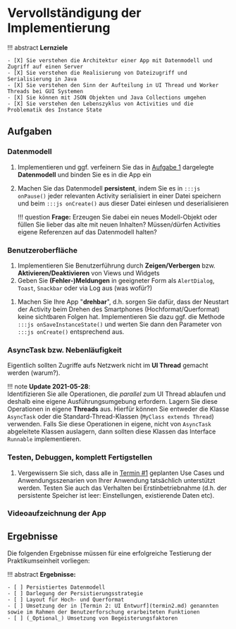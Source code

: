 # Vervollständigung der Implementierung


!!! abstract 
    **Lernziele**

    - [X] Sie verstehen die Architektur einer App mit Datenmodell und Zugriff auf einen Server
    - [X] Sie verstehen die Realisierung von Dateizugriff und Serialisierung in Java
    - [X] Sie verstehen den Sinn der Aufteilung in UI Thread und Worker Threads bei GUI Systemen
    - [X] Sie können mit JSON Objekten und Java Collections umgehen
    - [X] Sie verstehen den Lebenszyklus von Activities und die Problematik des Instance State

## Aufgaben

### Datenmodell

1. Implementieren und ggf. verfeinern Sie das in [Aufgabe 1](termin0.md) dargelegte **Datenmodell** und binden Sie es in die App ein
2. Machen Sie das Datenmodell **persistent**, indem Sie es in `:::js onPause()` jeder relevanten Activity serialisiert in einer Datei speichern und beim `:::js onCreate()` aus dieser Datei einlesen und deserialisieren
    
    !!! question
        **Frage:** Erzeugen Sie dabei ein neues Modell-Objekt oder füllen Sie lieber das alte mit neuen Inhalten? Müssen/dürfen Activities eigene Referenzen auf das Datenmodell halten?

### Benutzeroberfläche
1. Implementieren Sie Benutzerführung durch **Zeigen/Verbergen** bzw. **Aktivieren/Deaktivieren** von Views und Widgets
2. Geben Sie **(Fehler-)Meldungen** in geeigneter Form als `AlertDialog`, `Toast`, `Snackbar` oder via Log aus (was wofür?)
<!-- 3. Übernehmen Sie das Ergebnis des **Kanalscans** aus dem JSON-Ergebnis von `HttpRequest.execute` und speichern Sie es im **Datenmodell**. Binden Sie die betroffenen Views über Adapter an die Kanalliste an. -->
1. Machen Sie Ihre App "**drehbar**", d.h. sorgen Sie dafür, dass der Neustart der Activity beim Drehen des Smartphones (Hochformat/Querformat) keine sichtbaren Folgen hat. Implementieren Sie dazu ggf. die Methode `:::js onSaveInstanceState()` und werten Sie dann den Parameter von `:::js onCreate()` entsprechend aus.


### AsyncTask bzw. Nebenläufigkeit
Eigentlich sollten Zugriffe aufs Netzwerk nicht im **UI Thread** gemacht werden (warum?). 

!!! note 
    **Update 2021-05-28**:  
    Identifizieren Sie alle Operationen, die _parallel_ zum UI Thread ablaufen und deshalb eine eigene Ausführungsumgebung erfordern. Lagern Sie diese Operationen in eigene **Threads** aus. Hierfür können Sie entweder die Klasse `AsyncTask` oder die Standard-Thread-Klassen (`MyClass extends Thread`) verwenden. Falls Sie diese Operationen in eigene, nicht von `AsyncTask` abgeleitete Klassen auslagern, dann sollten diese Klassen das Interface `Runnable` implementieren. 

<!-- 1. Schreiben Sie daher eine Klasse `:::js HttpRequestAsync extends AsyncTask` und verlagern Sie die `HttpRequest`-Aufrufe in deren Methode `:::js doInBackground()`. -->
  


### Testen, Debuggen, komplett Fertigstellen
1. Vergewissern Sie sich, dass alle in [Termin #1](termin1.md) geplanten Use Cases und Anwendungsszenarien von Ihrer Anwendung tatsächlich unterstützt werden. Testen Sie auch das Verhalten bei Erstinbetriebnahme (d.h. der persistente Speicher ist leer: Einstellungen, existierende Daten etc). <!--: Einstellungen, Apps, Fernbedienung, Daten löschen) -->


### Videoaufzeichnung der App

    


## Ergebnisse

Die folgenden Ergebnisse müssen für eine erfolgreiche Testierung der Praktikumseinheit vorliegen:

!!! abstract
    __Ergebnisse:__

    - [ ] Persistiertes Datenmodell
    - [ ] Darlegung der Persistierungsstrategie
    - [ ] Layout für Hoch- und Querformat
    - [ ] Umsetzung der in [Termin 2: UI Entwurf](termin2.md) genannten sowie im Rahmen der Benutzerforschung erarbeiteten Funktionen
    - [ ] (_Optional_) Umsetzung von Begeisterungsfaktoren

<!-- - [ ] Darlegung des fertigen Datenmodells -->
<!-- 2. [ ] Layout für Hoch- und Querformat -->

